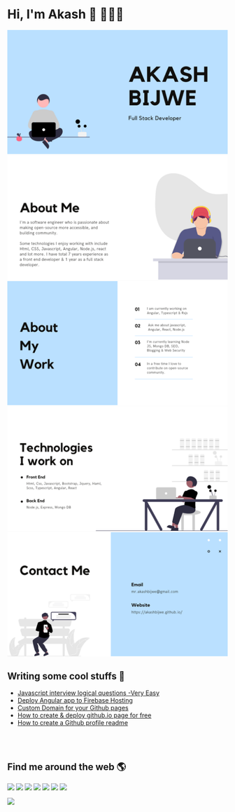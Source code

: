 # Hi, I'm Akash 👋 👨🏻‍💻
<img src="https://raw.githubusercontent.com/akashbijwe/akashbijwe/master/1.png" alt="Akash Bijwe - Full stack developer" style="max-width: 100%">
<img src="https://raw.githubusercontent.com/akashbijwe/akashbijwe/master/2.png" alt="Akash Bijwe - About me" style="max-width: 100%">
<img src="https://raw.githubusercontent.com/akashbijwe/akashbijwe/master/3.png" alt="Akash Bijwe - About my work" style="max-width: 100%">
<img src="https://raw.githubusercontent.com/akashbijwe/akashbijwe/master/4.png" alt="Akash Bijwe - Technologies I work on" style="max-width: 100%">
<img src="https://raw.githubusercontent.com/akashbijwe/akashbijwe/master/5.png" alt="Akash Bijwe - Contact me" style="max-width: 100%">
<!--<img src="https://raw.githubusercontent.com/akashbijwe/akashbijwe/master/akashbijwe2.png" alt="Akash Bijwe - Front end developer, Senior Software engineer" style="max-width: 100%">
<img src="https://raw.githubusercontent.com/akashbijwe/akashbijwe/master/intro1.jpg" alt="Akash Bijwe - What Do I Do" style="max-width: 100%">
<img src="https://raw.githubusercontent.com/akashbijwe/akashbijwe/master/intro2.jpg" alt="Akash Bijwe - Introduction" style="max-width: 100%"

I'm a software engineer who is passionate about making open-source more accessible, and building community.<br>
Some technologies I enjoy working with include Html, CSS, Javascript, Angular and lot more.<br>
I love contributing to open source in my free time. ❤️
<br><br>

🔭  &nbsp; I am currently working on Angular, Typescript & Rxjs <br>
💬  &nbsp; Ask me about javascript, Angular, web accessibility & anything that runs on browser <br>
🌱  &nbsp; I’m currently learning Node JS, Mongo DB, SEO, Blogging & Web Security <br>
🇮🇳  &nbsp; I am from Pune, India.
<br>

## Skills 🍳 
<img src="https://raw.githubusercontent.com/akashbijwe/akashbijwe/master/Akash-Bijwe.png" style="max-width: 100%">
<br>
-->

## Writing some cool stuffs 📖
<!-- BLOG-POST-LIST:START -->
- [Javascript interview logical questions -Very Easy](https://medium.com/@akashbijwe/javascript-interview-logical-questions-very-easy-9a84023c0667?source=rss-11ca86d8c4af------2)
- [Deploy Angular app to Firebase Hosting](https://medium.com/@akashbijwe/deploy-angular-app-to-firebase-hosting-91b5c34e85f8?source=rss-11ca86d8c4af------2)
- [Custom Domain for your Github pages](https://medium.com/@akashbijwe/custom-domain-for-your-github-pages-fc4612dd3003?source=rss-11ca86d8c4af------2)
- [How to create & deploy github.io page for free](https://medium.com/@akashbijwe/how-to-create-deploy-github-io-page-for-free-9e672c8b12d2?source=rss-11ca86d8c4af------2)
- [How to create a Github profile readme](https://medium.com/@akashbijwe/how-to-create-a-github-profile-readme-7b33a0cc7ef8?source=rss-11ca86d8c4af------2)
<!-- BLOG-POST-LIST:END -->

<br><br>


## Find me around the web 🌎
<a href="http://www.linkedin.com/in/akashbijwe/" style="color:rgb(17,85,204)" target="_blank"><img src="https://ci4.googleusercontent.com/proxy/Rhpbc4YyA8lplvt9ktAQ082jq86c5-8-DvQmx7lEYM-ohgABk6y1kW2dIHNoefsWvslp5Tqf8rWZNYIFCL0G1qVarqvRcM0UlVfWRCyj18Ai111i-pO6-6fp7xkseYAePegK7w=s0-d-e1-ft#https://s3.amazonaws.com/images.wisestamp.com/social_icons/square/linkedin.png" style="border-radius:0px;border:0px;"></a>
              <a href="http://twitter.com/bijweakash" style="color:rgb(17,85,204)" target="_blank"><img src="https://ci4.googleusercontent.com/proxy/5HcrrQign_L6v3gfn0XR-6VrtyTu4iNkO7lodA4tLevchYzwUurqtPx5R7dlmUH95boxgB3zeMFBviwji5LMGobcVi6W43RYXB-lJHL_jjvBrM7J1PSuYLeXD5bJJq5ogwUq=s0-d-e1-ft#https://s3.amazonaws.com/images.wisestamp.com/social_icons/square/twitter.png" style="border-radius:0px;border:0px;"></a>
              <a href="http://plus.google.com/u/0/+AkashBijwe11" style="color:rgb(17,85,204)" target="_blank"><img src="https://ci3.googleusercontent.com/proxy/Uad2x_Vo6XNWEXz4SxQZUPhVq_YknR8-m7f0C4EtMWABnRPMKOZNHwMh2UIOB0fe-YCrG94_VjignM4OYYwuEoS-kl0BrUgHNrALjmvk6YLx36-aO0zkc3cVBHgdPolDBjTPsAL0=s0-d-e1-ft#https://s3.amazonaws.com/images.wisestamp.com/social_icons/square/googleplus.png" style="border-radius:0px;border:0px;"></a>
              <a href="http://www.instagram.com/akashbijwe/" style="color:rgb(17,85,204)" target="_blank"><img src="https://ci3.googleusercontent.com/proxy/KHdfVUhcatuzSnuDoNnIKhh0Egg8Ujs0RwXFAthYxqTACy2kcFWpoogYr48nixiXgVg4czAiSzt5A-vBOApK986cb5sKo2VFoDIyNdT0b2woJwgAw-yT-VY8j0dIiM9ZBOGBCFs=s0-d-e1-ft#https://s3.amazonaws.com/images.wisestamp.com/social_icons/square/instagram.png" style="border-radius:0px;border:0px;"></a>
              <a href="http://dribbble.com/akashbijwe" style="color:rgb(17,85,204)" target="_blank"><img src="https://ci6.googleusercontent.com/proxy/XGhyxbDdZhyeSkPdR4NzZQ-Sv3XTmTsrpcS2DoSPCVNKl6ydib-k7yta_rTN1pG0CzHE4VwUhNwuerTMGKWch6NiXD_3zxpSb-e1HVmX1Icpngne_BIxq9kV7DkYOAU3t4EUuA=s0-d-e1-ft#https://s3.amazonaws.com/images.wisestamp.com/social_icons/square/dribbble.png" style="border-radius:0px;border:0px;"></a>
              <a href="http://about.me/akashbijwe" style="color:rgb(17,85,204)" target="_blank"><img src="https://ci5.googleusercontent.com/proxy/4Fdztv9856UVVBS-nnFjXml54-thUYTqVq7MeC9a8UUzFUx8zAUjGSCzmj2T2ZGigXDDdfwC1C9kQ-JYtIF7TrWj4bSjMRhT2c906UItK1uPPbMMRjQaY0E1eGCFytcFX6VL=s0-d-e1-ft#https://s3.amazonaws.com/images.wisestamp.com/social_icons/square/aboutme.png" style="border-radius:0px;border:0px;"></a>
              <a href="http://stackoverflow.com/users/8179744/akash-bijwe" style="color:rgb(17,85,204)" target="_blank"><img src="https://ci3.googleusercontent.com/proxy/ISHnxnVn-ZPahkpurjddxndzdwAAPR2v4J5KWbAk91Z7QG0RcvupiOpYDgzVr2ccrfFqMnkUGs5bYzKpnBdXjWKxgQs4kmLc4vilu1idgz0qLRZnKTuRFxcxBKjGv41D4XJtZGRuJeLj=s0-d-e1-ft#https://s3.amazonaws.com/images.wisestamp.com/social_icons/square/stackoverflow.png" style="border-radius:0px;border:0px;"></a>
              <a href="https://github.com/akashbijwe" style="color:rgb(17,85,204)" target="_blank"><img src="https://ci4.googleusercontent.com/proxy/YnBINs1kJ9hdLN6CU_1YRcjFzeaGmqNsv2e2IWnSFoYxaawH8XYD_M0_P3jTf08QMTKldegYhiJxheGCmroPVt3Dtrj-nPJKjP5RWTcUj_RvXsOQXU1q7GkGDYiam38h4Cg=s0-d-e1-ft#https://s3.amazonaws.com/images.wisestamp.com/social_icons/square/github.png" alt="" style="border-radius:0px;border:0px;"></a>
              <a href="http://medium.com/@akashbijwe" style="color:rgb(17,85,204)" target="_blank"><img src="https://ci6.googleusercontent.com/proxy/c76LWYxVRXaUN73-u7bfX2zhkfJ8j3jeYWrvWcjpnpJL4Bbl1zl8uUDxdHNlPKZ-fQkHep1xImV9u-ymQGPXr6gkheGfkkTgdnZF9k5PCXIkD7oAxYO0t9MKLb6ukKw_tNo=s0-d-e1-ft#https://s3.amazonaws.com/images.wisestamp.com/social_icons/square/medium.png" alt="" style="border-radius:0px;border:0px;"></a>

![](https://komarev.com/ghpvc/?username=akashbijwe&color=green)


